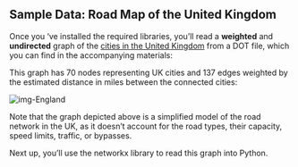 ## Sample Data: Road Map of the United Kingdom

Once you ‘ve installed the required libraries, you’ll read a **weighted** and **undirected** graph of the [cities in the United Kingdom](https://en.wikipedia.org/wiki/List_of_cities_in_the_United_Kingdom) from a DOT file, which you can find in the accompanying materials:

This graph has 70 nodes representing UK cities and 137 edges weighted by the estimated distance in miles between the connected cities:

![img-England](https://files.realpython.com/media/roadmap.b8238a1b1c8c.png)

Note that the graph depicted above is a simplified model of the road network in the UK, as it doesn’t account for the road types, their capacity, speed limits, traffic, or bypasses.

Next up, you’ll use the networkx library to read this graph into Python.
